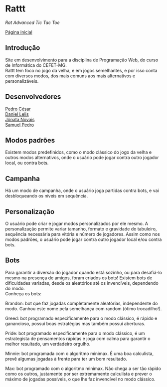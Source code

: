 # Rattt
_Rat Advanced Tic Tac Toe_

[Página inicial](https://pedrocesarmesquita.github.io/rattt/)

## Introdução
Site em desenvolvimento para a disciplina de Programação Web, do curso de Informática do CEFET-MG.\
Rattt tem foco no jogo da velha, e em jogos semelhantes, e por isso conta com diversos modos, dos mais comuns aos mais alternativos e personalizáveis.

## Desenvolvedores
[Pedro César](https://github.com/PedroCesarMesquita)\
[Daniel Lelis](https://github.com/yMegaM)\
[Jônata Novais](https://github.com/Jonatanc05)\
[Samuel Pedro](https://github.com/spfa13)

## Modos padrões
Existem modos predefinidos, como o modo clássico do jogo da velha e outros modos alternativos, onde o usuário pode jogar contra outro jogador local, ou contra bots.

## Campanha
Há um modo de campanha, onde o usuário joga partidas contra bots, e vai desbloqueando os níveis em sequência.

## Personalização
O usuário pode criar e jogar modos personalizados por ele mesmo. A personalização permite variar tamanho, formato e gravidade do tabuleiro, sequência necessária para vitória e número de jogadores. Assim como nos modos padrões, o usuário pode jogar contra outro jogador local e/ou contra bots.

## Bots
Para garantir a diversão do jogador quando está sozinho, ou para desafiá-lo mesmo na presença de amigos, foram criados os bots! Existem bots de dificuldades variadas, desde os aleatórios até os invencíveis, dependendo do modo.\
Conheça os bots:

Brandon: bot que faz jogadas completamente aleatórias, independente do modo. Ganhou este nome pela semelhança com random (ótimo trocadilho!).

Greed: bot programado especificamente para o modo clássico, é rápido e ganancioso, possui boas estratégias mas também possui aberturas.

Pride: bot programado especificamente para o modo clássico, é um estrategista de pensamentos rápidas e joga com calma para garantir o melhor resultado, um verdadeiro orgulho.

Minnie: bot programada com o algoritmo minimax. É uma boa calculista, prevê algumas jogadas à frente para ter um bom resultado.

Max: bot programado com o algoritmo minimax. Não chega a ser tão rápido como os outros, justamente por ser extremamente calculista e prever o máximo de jogadas possíveis, o que lhe faz invencível no modo clássico.
